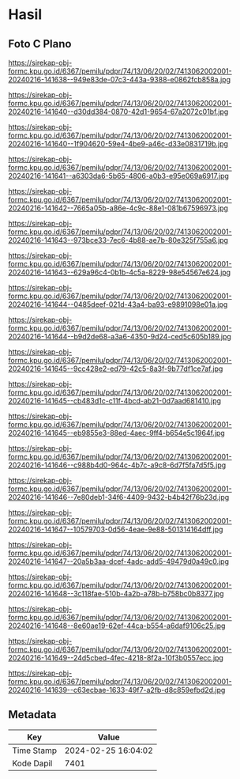 # Hasil

## Foto C Plano

https://sirekap-obj-formc.kpu.go.id/6367/pemilu/pdpr/74/13/06/20/02/7413062002001-20240216-141638--949e83de-07c3-443a-9388-e0862fcb858a.jpg

https://sirekap-obj-formc.kpu.go.id/6367/pemilu/pdpr/74/13/06/20/02/7413062002001-20240216-141640--d30dd384-0870-42d1-9654-67a2072c01bf.jpg

https://sirekap-obj-formc.kpu.go.id/6367/pemilu/pdpr/74/13/06/20/02/7413062002001-20240216-141640--1f904620-59e4-4be9-a46c-d33e0831719b.jpg

https://sirekap-obj-formc.kpu.go.id/6367/pemilu/pdpr/74/13/06/20/02/7413062002001-20240216-141641--a6303da6-5b65-4806-a0b3-e95e069a6917.jpg

https://sirekap-obj-formc.kpu.go.id/6367/pemilu/pdpr/74/13/06/20/02/7413062002001-20240216-141642--7665a05b-a86e-4c9c-88e1-081b67596973.jpg

https://sirekap-obj-formc.kpu.go.id/6367/pemilu/pdpr/74/13/06/20/02/7413062002001-20240216-141643--973bce33-7ec6-4b88-ae7b-80e325f755a6.jpg

https://sirekap-obj-formc.kpu.go.id/6367/pemilu/pdpr/74/13/06/20/02/7413062002001-20240216-141643--629a96c4-0b1b-4c5a-8229-98e54567e624.jpg

https://sirekap-obj-formc.kpu.go.id/6367/pemilu/pdpr/74/13/06/20/02/7413062002001-20240216-141644--0485deef-021d-43a4-ba93-e9891098e01a.jpg

https://sirekap-obj-formc.kpu.go.id/6367/pemilu/pdpr/74/13/06/20/02/7413062002001-20240216-141644--b9d2de68-a3a6-4350-9d24-ced5c605b189.jpg

https://sirekap-obj-formc.kpu.go.id/6367/pemilu/pdpr/74/13/06/20/02/7413062002001-20240216-141645--9cc428e2-ed79-42c5-8a3f-9b77df1ce7af.jpg

https://sirekap-obj-formc.kpu.go.id/6367/pemilu/pdpr/74/13/06/20/02/7413062002001-20240216-141645--cb483d1c-c11f-4bcd-ab21-0d7aad681410.jpg

https://sirekap-obj-formc.kpu.go.id/6367/pemilu/pdpr/74/13/06/20/02/7413062002001-20240216-141645--eb9855e3-88ed-4aec-9ff4-b654e5c1964f.jpg

https://sirekap-obj-formc.kpu.go.id/6367/pemilu/pdpr/74/13/06/20/02/7413062002001-20240216-141646--c988b4d0-964c-4b7c-a9c8-6d7f5fa7d5f5.jpg

https://sirekap-obj-formc.kpu.go.id/6367/pemilu/pdpr/74/13/06/20/02/7413062002001-20240216-141646--7e80deb1-34f6-4409-9432-b4b42f76b23d.jpg

https://sirekap-obj-formc.kpu.go.id/6367/pemilu/pdpr/74/13/06/20/02/7413062002001-20240216-141647--10579703-0d56-4eae-9e88-501314164dff.jpg

https://sirekap-obj-formc.kpu.go.id/6367/pemilu/pdpr/74/13/06/20/02/7413062002001-20240216-141647--20a5b3aa-dcef-4adc-add5-49479d0a49c0.jpg

https://sirekap-obj-formc.kpu.go.id/6367/pemilu/pdpr/74/13/06/20/02/7413062002001-20240216-141648--3c118fae-510b-4a2b-a78b-b758bc0b8377.jpg

https://sirekap-obj-formc.kpu.go.id/6367/pemilu/pdpr/74/13/06/20/02/7413062002001-20240216-141648--8e60ae19-62ef-44ca-b554-a6daf9106c25.jpg

https://sirekap-obj-formc.kpu.go.id/6367/pemilu/pdpr/74/13/06/20/02/7413062002001-20240216-141649--24d5cbed-4fec-4218-8f2a-10f3b0557ecc.jpg

https://sirekap-obj-formc.kpu.go.id/6367/pemilu/pdpr/74/13/06/20/02/7413062002001-20240216-141639--c63ecbae-1633-49f7-a2fb-d8c859efbd2d.jpg


## Metadata

| Key        | Value               |
| ---------- | ------------------- |
| Time Stamp | 2024-02-25 16:04:02 |
| Kode Dapil | 7401                |



